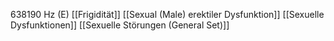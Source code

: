 638190 Hz (E)
[[Frigidität]]
[[Sexual (Male) erektiler Dysfunktion]]
[[Sexuelle Dysfunktionen]]
[[Sexuelle Störungen (General Set)]]